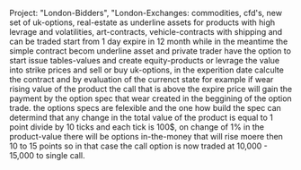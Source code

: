 Project: "London-Bidders", "London-Exchanges: commodities, cfd's, new set of uk-options, real-estate as underline assets for products with high levrage and volatilities, art-contracts, vehicle-contracts with shipping and can be traded start from 1 day expire in 12 month while in the meantime the simple contract becom underline asset and private trader have the option to start issue tables-values and create equity-products or levrage the value into strike prices and sell or buy uk-options, in the experition date calculte the contract and by evaluation of the currenct state for example if wear rising value of the product the call that is above the expire price will gain the payment by the option spec that wear created in the beggining of the option trade. the options specs are felexible and the one how build the spec can determind that any change in the total value of the product is equal to 1 point divide by 10 ticks and each tick is 100$, on change of 1% in the product-value there will be options in-the-money that will rise moere then 10 to 15 points so in that case the call option is now traded at 10,000 - 15,000 to single call.   
